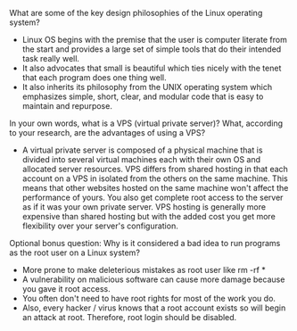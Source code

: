 What are some of the key design philosophies of the Linux operating system?
- Linux OS begins with the premise that the user is computer literate from the start and provides a large set of simple tools that do their intended task really well.   
- It also advocates that small is beautiful which ties nicely with the tenet that each program does one thing well.
- It also inherits its philosophy from the UNIX operating system which emphasizes simple, short, clear, and modular code that is easy to maintain and repurpose.

In your own words, what is a VPS (virtual private server)? What, according to your research, are the advantages of using a VPS?

- A virtual private server is composed of a physical machine that is divided into several virtual machines each with their own OS and allocated server resources. VPS differs from shared hosting in that each account on a VPS in isolated from the others on the same machine. This means that other websites hosted on the same machine won't affect the performance of yours. You also get complete root access to the server as if it was your own private server. VPS hosting is generally more expensive than shared hosting but with the added cost you get more flexibility over your server's configuration.  


Optional bonus question: Why is it considered a bad idea to run programs as the root user on a Linux system?
- More prone to make deleterious mistakes as root user like rm -rf *
- A vulnerability on malicious software can cause more damage because you gave it root access.
- You often don't need to have root rights for most of the work you do.
- Also, every hacker / virus knows that a root account exists so will begin an attack at root. Therefore, root login should be disabled.
